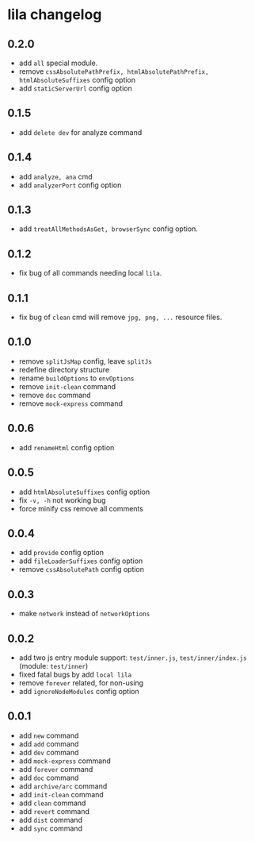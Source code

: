 # lila changelog

## 0.2.0

- add `all` special module.
- remove `cssAbsolutePathPrefix, htmlAbsolutePathPrefix, htmlAbsoluteSuffixes` config option
- add `staticServerUrl` config option

## 0.1.5

- add `delete dev` for analyze command

## 0.1.4

- add `analyze, ana` cmd
- add `analyzerPort` config option

## 0.1.3

- add `treatAllMethodsAsGet, browserSync` config option.

## 0.1.2

- fix bug of all commands needing local `lila`.

## 0.1.1

- fix bug of `clean` cmd will remove `jpg, png, ...` resource files.

## 0.1.0

- remove `splitJsMap` config, leave `splitJs`
- redefine directory structure
- rename `buildOptions` to `envOptions`
- remove `init-clean` command
- remove `doc` command
- remove `mock-express` command

## 0.0.6

- add `renameHtml` config option

## 0.0.5

- add `htmlAbsoluteSuffixes` config option
- fix `-v, -h` not working bug
- force minify css remove all comments

## 0.0.4

- add `provide` config option
- add `fileLoaderSuffixes` config option
- remove `cssAbsolutePath` config option

## 0.0.3

- make `network` instead of `networkOptions`

## 0.0.2

- add two js entry module support: `test/inner.js`, `test/inner/index.js` (module: `test/inner`)
- fixed fatal bugs by add `local lila`
- remove `forever` related, for non-using
- add `ignoreNodeModules` config option

## 0.0.1

- add `new` command
- add `add` command
- add `dev` command
- add `mock-express` command
- add `forever` command
- add `doc` command
- add `archive/arc` command
- add `init-clean` command
- add `clean` command
- add `revert` command
- add `dist` command
- add `sync` command